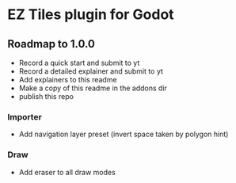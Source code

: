 # EZ Tiles plugin for Godot

## Roadmap to 1.0.0

- Record a quick start and submit to yt
- Record a detailed explainer and submit to yt
- Add explainers to this readme
- Make a copy of this readme in the addons dir
- publish this repo

### Importer
- Add navigation layer preset (invert space taken by polygon hint)

### Draw
- Add eraser to all draw modes
